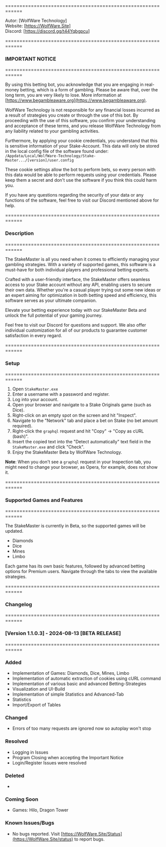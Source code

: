 ============================================================

Autor:   [WolfWare Technology]  
Website: [https://WolfWare.Site]  
Discord: [https://discord.gg/t44Yqbgpcu]

============================================================
### IMPORTANT NOTICE
============================================================

By using this betting bot, you acknowledge that you are engaging in real-money betting, which is a form of gambling. Please be aware that, over the long term, you are very likely to lose. More information at [https://www.begambleaware.org](https://www.begambleaware.org).

WolfWare Technology is not responsible for any financial losses incurred as a result of strategies you create or through the use of this bot. By proceeding with the use of this software, you confirm your understanding and acceptance of these terms, and you release WolfWare Technology from any liability related to your gambling activities.

Furthermore, by applying your cookie credentials, you understand that this is sensitive information of your Stake-Account. This data will only be stored in the local config file of the software found under:
`/Appdata/Local/WolfWare-Technology/Stake-Master.../[version]/user.config`

These cookie settings allow the bot to perform bets, so every person with this data would be able to perform requests using your credentials. Please keep them a secret and don't use the software if you think this could harm you.

If you have any questions regarding the security of your data or any functions of the software, feel free to visit our Discord mentioned above for help.

============================================================
### Description
============================================================

The StakeMaster is all you need when it comes to efficiently managing your gambling strategies. With a variety of supported games, this software is a must-have for both individual players and professional betting experts.

Crafted with a user-friendly interface, the StakeMaster offers seamless access to your Stake account without any API, enabling users to secure their own data. Whether you're a casual player trying out some new ideas or an expert aiming for optimization in both betting speed and efficiency, this software serves as your ultimate companion.

Elevate your betting experience today with our StakeMaster Beta and unlock the full potential of your gaming journey.

Feel free to visit our Discord for questions and support. We also offer individual customization for all of our products to guarantee customer satisfaction in every regard.

============================================================
### Setup
============================================================

1. Open `StakeMaster.exe`
2. Enter a username with a password and register.
3. Log into your account.
4. Open your browser and navigate to a Stake Originals game (such as Dice).
5. Right-click on an empty spot on the screen and hit "Inspect".
6. Navigate to the "Network" tab and place a bet on Stake (no bet amount required).
7. Right-click the `graphql` request and hit "Copy" → "Copy as cURL (bash)".
8. Insert the copied text into the "Detect automatically" text field in the `StakeMaster.exe` and click "Check".
9. Enjoy the StakeMaster Beta by WolfWare Technology.

**Note**: When you don't see a `graphql` request in your Inspection tab, you might need to change your browser, as Opera, for example, does not show it.

============================================================
### Supported Games and Features
============================================================

The StakeMaster is currently in Beta, so the supported games will be updated.

- Diamonds
- Dice
- Mines
- Limbo

Each game has its own basic features, followed by advanced betting options for Premium users. Navigate through the tabs to view the available strategies.

============================================================
### Changelog
============================================================

### [Version 1.1.0.3] - 2024-08-13 [BETA RELEASE]
============================================================

### Added
- Implementation of Games: Diamonds, Dice, Mines, Limbo
- Implementation of automatic extraction of cookies using cURL command
- Implementation of various basic and advanced Betting-Strategies
- Visualization and UI-Build
- Implementation of simple Statistics and Advanced-Tab
- Statistics
- Import/Export of Tables

### Changed
- Errors of too many requests are ignored now so autoplay won't stop

### Resolved
- Logging in Issues
- Program Closing when accepting the Important Notice
- Login/Register Issues were resolved

### Deleted
- 

### Coming Soon
- Games: Hilo, Dragon Tower

### Known Issues/Bugs
- No bugs reported. Visit [https://WolfWare.Site/Status](https://WolfWare.Site/status) to report bugs.
